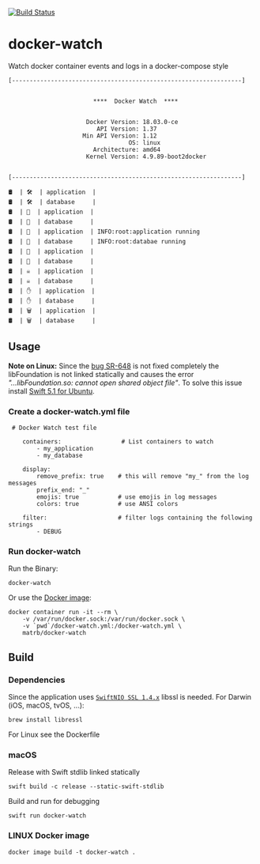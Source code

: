 [![Build Status](https://cloud.drone.io/api/badges/mtrb/docker-watch/status.svg)](https://cloud.drone.io/mtrb/docker-watch)

# docker-watch 

Watch docker container events and logs in a docker-compose style

    [-----------------------------------------------------------------]


                            ****  Docker Watch  ****


                          Docker Version: 18.03.0-ce
                             API Version: 1.37
                         Min API Version: 1.12
                                      OS: linux
                            Architecture: amd64
                          Kernel Version: 4.9.89-boot2docker


    [-----------------------------------------------------------------]

    🛢  | 🛠  | application  |
    🛢  | 🛠  | database     |
    🛢  | 🏁  | application  |
    🛢  | 🏁  | database     |
    🛢  | 💬  | application  | INFO:root:application running
    🛢  | 💬  | database     | INFO:root:databae running
    🛢  | 🔪  | application  |
    🛢  | 🔪  | database     |
    🛢  | ☠️  | application  |
    🛢  | ☠️  | database     |
    🛢  | ✋  | application  |
    🛢  | ✋  | database     |
    🛢  | 🗑  | application  |
    🛢  | 🗑  | database     |

## Usage

**Note on Linux:** Since the [bug SR-648](https://bugs.swift.org/browse/SR-648) is not fixed completely the libFoundation is not linked statically and causes the error 
*"...libFoundation.so: cannot open shared object file"*. To solve this issue install [Swift 5.1 for Ubuntu](https://swift.org/download/).

### Create a docker-watch.yml file

     # Docker Watch test file

        containers:                 # List containers to watch
            - my_application
            - my_database

        display:
            remove_prefix: true    # this will remove "my_" from the log messages
            prefix_end: "_"
            emojis: true           # use emojis in log messages
            colors: true           # use ANSI colors

        filter:                    # filter logs containing the following strings
            - DEBUG

### Run docker-watch

Run the Binary:

    docker-watch
        
Or use the [Docker image](https://hub.docker.com/r/matrb/docker-watch):
    
    docker container run -it --rm \
        -v /var/run/docker.sock:/var/run/docker.sock \
        -v `pwd`/docker-watch.yml:/docker-watch.yml \
        matrb/docker-watch


## Build

### Dependencies

Since the application uses  [`SwiftNIO SSL 1.4.x`](https://github.com/apple/swift-nio-ssl/tree/nio-ssl-1.4) libssl is needed.
For Darwin (iOS, macOS, tvOS, ...):

    brew install libressl

For Linux see the Dockerfile

### macOS

Release with Swift stdlib linked statically

    swift build -c release --static-swift-stdlib

Build and run for debugging

    swift run docker-watch

### LINUX Docker image

    docker image build -t docker-watch .
